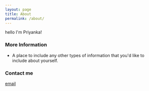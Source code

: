 ```yaml
---
layout: page
title: About
permalink: /about/
---
```


hello I'm Priyanka!

### More Information


* A place to include any other types of information that you'd like to include about yourself.


### Contact me

[email](mailto:email@domain.com)

